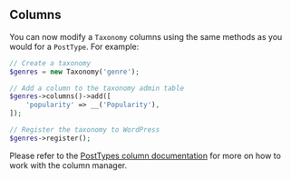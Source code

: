 ## Columns

You can now modify a `Taxonomy` columns using the same methods as you would for a `PostType`. For example:

```php
// Create a taxonomy
$genres = new Taxonomy('genre');

// Add a column to the taxonomy admin table
$genres->columns()->add([
    'popularity' => __('Popularity'),
]);

// Register the taxonomy to WordPress
$genres->register();
```
Please refer to the [PostTypes column documentation](../post-types/Columns.md) for more on how to work with the column manager.
